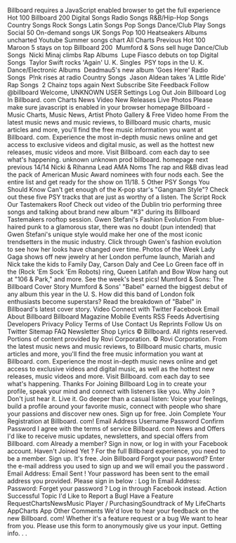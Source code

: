 Billboard requires a JavaScript enabled browser to get the full experience Hot 100 Billboard 200 Digital Songs Radio Songs R&B/Hip-Hop Songs Country Songs Rock Songs Latin Songs Pop Songs Dance/Club Play Songs Social 50 On-demand songs UK Songs Pop 100 Heatseakers Albums uncharted Youtube Summer songs chart All Charts Previous Hot 100  Maroon 5 stays on top Billboard 200  Mumford & Sons sell huge Dance/Club Songs  Nicki Minaj climbs Rap Albums  Lupe Fiasco debuts on top Digital Songs  Taylor Swift rocks 'Again' U. K. Singles  PSY tops in the U. K. Dance/Electronic Albums  Deadmau5's new album 'Goes Here' Radio Songs  P!nk rises at radio Country Songs  Jason Aldean takes 'A Little Ride' Rap Songs  2 Chainz tops again Next Subscribe Site Feedback Follow @billboard Welcome, UNKNOWN USER Settings Log Out Join Billboard Log In Billboard. com Charts News Video New Releases Live Photos Please make sure javascript is enabled in your browser homepage Billboard - Music Charts, Music News, Artist Photo Gallery & Free Video home From the latest music news and music reviews, to Billboard music charts, music articles and more, you'll find the free music information you want at Billboard. com. Experience the most in-depth music news online and get access to exclusive videos and digital music, as well as the hottest new releases, music videos and more. Visit Billboard. com each day to see what's happening. unknown unknown prod billboard. homepage next previous 14/14 Nicki & Rihanna Lead AMA Noms The rap and R&B divas lead the pack of American Music Award nominees with four nods each. See the entire list and get ready for the show on 11/18. 5 Other PSY Songs You Should Know Can't get enough of the K-pop star's "Gangnam Style"? Check out these five PSY tracks that are just as worthy of a listen. The Script Rock Our Tastemakers Roof Check out video of the Dublin trio performing three songs and talking about brand new album "#3" during its Billboard Tastemakers rooftop session. Gwen Stefani's Fashion Evolution From blue-haired punk to a glamorous star, there was no doubt (pun intended) that Gwen Stefani's unique style would make her one of the most iconic trendsetters in the music industry. Click through Gwen's fashion evolution to see how her looks have changed over time. Photos of the Week Lady Gaga shows off new jewelry at her London perfume launch, Mariah and Nick take the kids to Family Day, Carson Daly and Cee Lo Green face off in the (Rock 'Em Sock 'Em Robots) ring, Queen Latifah and Bow Wow hang out at "106 & Park," and more. See the week's best pics! Mumford & Sons: The Billboard Cover Story Mumford & Sons' "Babel" earned the biggest debut of any album this year in the U. S. How did this band of London folk enthusiasts become superstars? Read the breakdown of "Babel" in Billboard's latest cover story. Video Connect with Twitter Facebook Email About Billboard Billboard Magazine Mobile Events RSS Feeds Advertising Developers Privacy Policy Terms of Use Contact Us Reprints Follow Us on Twitter Sitemap FAQ Newsletter Shop Lyrics © Billboard. All rights reserved. Portions of content provided by Rovi Corporation. © Rovi Corporation. From the latest music news and music reviews, to Billboard music charts, music articles and more, you'll find the free music information you want at Billboard. com. Experience the most in-depth music news online and get access to exclusive videos and digital music, as well as the hottest new releases, music videos and more. Visit Billboard. com each day to see what's happening. Thanks For Joining Billboard Log in to create your profile, speak your mind and connect with listeners like you. Why Join ? Don't just hear it. Live it. Go deeper than a casual listen: Voice your feelings, build a profile around your favorite music, connect with people who share your passions and discover new ones. Sign up for free. Join Complete Your Registration at Billboard. com! Email Address Username Password Confirm Password I agree with the terms of service Billboard. com News and Offers I'd like to receive music updates, newsletters, and special offers from Billboard. com Already a member? Sign in now, or log in with your Facebook account. Haven't Joined Yet ? For the full Billboard experience, you need to be a member. Sign up. It's free. Join Billboard Forgot your password? Enter the e-mail address you used to sign up and we will email you the password . Email Address: Email Sent ! Your password has been sent to the email address you provided. Please sign in below : Log In Email Address: Password: Forget your password ? Log in through Facebook instead. Action Successful Topic I'd Like to Report a BugI Have a Feature RequestChartsNewsMusic Player / PurchasingSoundtrack of My LifeCharts AppCharts App Other Comments We'd love to hear your feedback on the new Billboard. com! Whether it's a feature request or a bug We want to hear from you. Please use this form to anonymously give us your input. Getting info. . .